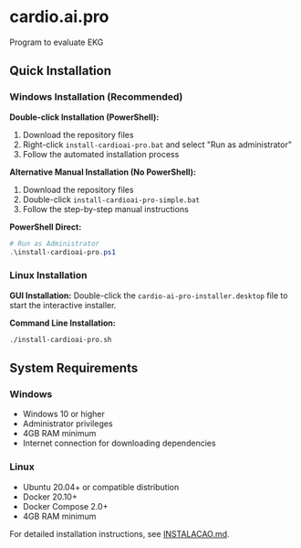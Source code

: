 # cardio.ai.pro
Program to evaluate EKG

## Quick Installation

### Windows Installation (Recommended)
**Double-click Installation (PowerShell):**
1. Download the repository files
2. Right-click `install-cardioai-pro.bat` and select "Run as administrator"
3. Follow the automated installation process

**Alternative Manual Installation (No PowerShell):**
1. Download the repository files
2. Double-click `install-cardioai-pro-simple.bat`
3. Follow the step-by-step manual instructions

**PowerShell Direct:**
```powershell
# Run as Administrator
.\install-cardioai-pro.ps1
```

### Linux Installation
**GUI Installation:**
Double-click the `cardio-ai-pro-installer.desktop` file to start the interactive installer.

**Command Line Installation:**
```bash
./install-cardioai-pro.sh
```

## System Requirements

### Windows
- Windows 10 or higher
- Administrator privileges
- 4GB RAM minimum
- Internet connection for downloading dependencies

### Linux
- Ubuntu 20.04+ or compatible distribution
- Docker 20.10+
- Docker Compose 2.0+
- 4GB RAM minimum

For detailed installation instructions, see [INSTALACAO.md](INSTALACAO.md).
